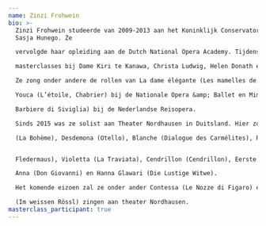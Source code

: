 ```yaml
---
name: Zinzi Frohwein
bio: >-
  Zinzi Frohwein studeerde van 2009-2013 aan het Koninklijk Conservatorium bij
  Sasja Hunego. Ze

  vervolgde haar opleiding aan de Dutch National Opera Academy. Tijdens haar studie volgde ze

  masterclasses bij Dame Kiri te Kanawa, Christa Ludwig, Helen Donath en Doris Soffel.

  Ze zong onder andere de rollen van La dame élégante (Les mamelles de Tirésias, Poulenc) en

  Youca (L’étoile, Chabrier) bij de Nationale Opera &amp; Ballet en Mimi (La Bohème) en Berta (Il

  Barbiere di Siviglia) bij de Nederlandse Reisopera.

  Sinds 2015 was ze solist aan Theater Nordhausen in Duitsland. Hier zong ze onder andere: Mimi

  (La Bohème), Desdemona (Otello), Blanche (Dialogue des Carmélites), Rosalinde (Die


  Fledermaus), Violetta (La Traviata), Cendrillon (Cendrillon), Eerste Dame (Die Zauberflöte), Donna

  Anna (Don Giovanni) en Hanna Glawari (Die Lustige Witwe).

  Het komende eizoen zal ze onder ander Contessa (Le Nozze di Figaro) en Josepha Vogelhuber

  (Im weissen Rössl) zingen aan theater Nordhausen.
masterclass_participant: true
---
```

